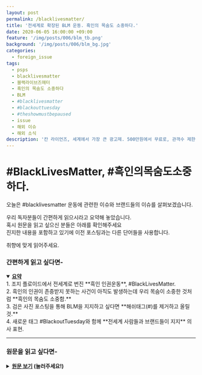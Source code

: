 ```yaml
---
layout: post
permalink: /blacklivesmatter/
title: '전세계로 확장된 BLM 운동. 흑인의 목숨도 소중하다.'
date: 2020-06-05 16:00:00 +09:00
feature: '/img/posts/006/blm_tb.png'
background: '/img/posts/006/blm_bg.jpg'
categories:
  - foreign_issue
tags:
  - psps
  - blacklivesmatter
  - 블랙라이브즈매터
  - 흑인의 목숨도 소중하다
  - BLM
  - #blacklivesmatter
  - #blackouttuesday
  - #theshowmustbepaused
  - issue
  - 해외 이슈
  - 해외 소식
description: '칸 라이언즈, 세계에서 가장 큰 광고제. 500만원에서 무료로, 관객수 제한에서 전세계 누구나로!'
---
```


# #BlackLivesMatter, #흑인의목숨도소중하다.

오늘은 #blacklivesmatter 운동에 관련한 이슈와 브랜드들의 이슈를 살펴보겠습니다.

우리 독자분들이 간편하게 읽으시라고 요약해 놓았습니다.<br>
혹시 원문을 읽고 싶으신 분들은 아래를 확인해주세요<br>
진지한 내용을 포함하고 있기에 이전 포스팅과는 다른 단어들을 사용합니다. <br>

취향에 맞게 읽어주세요.

### 간편하게 읽고 싶다면-

<details open>
<summary><strong><u>요약</u></strong></summary>
<div markdown = "1">
1. 조지 플로이드에서 전세계로 번진 **흑인 인권운동**, #BlackLivesMatter.<br>
2. 흑인의 인권이 존중받지 못하는 사건이 아직도 발생하는데 우리 목숨이 소중한 것처럼 **흑인의 목숨도 소중함.**<br>
3. 검은 사진 포스팅을 통해 BLM을 지지하고 싶다면 **해쉬태그(#)를 제거하고 올릴 것.**<br>
4. 새로운 태그 #BlackoutTuesday와 함께 **전세계 사람들과 브랜드들이 지지** 의사 표현.
</div>
</details>
<hr class = 'hr_img'>


### 원문을 읽고 싶다면-

<details>
<summary><strong><u>원문 보기</u> (눌러주세요!)</strong></summary>
<div markdown = "1">
<br>

# 2020 BLM 시위

지난 5월 25일 화요일, 트레이본(18살 아프리카계 흑인 남성)이 편의점에 들어가 20$를 주고 담배를 샀다. 돈을 건내 받은 편의점 직원은 그것이 위조지폐라며 경찰에 신고했다. 7분 뒤, 경찰이 와 그를 체포했다. 경찰(백인)은 그를 눕히고 목을 무릎으로 짓눌러 포박했다. "숨이 막혀요. 살려주세요"라는 외침을 무시한 채 경찰은 8분 46초 동안 미동도 하지 않았고 기도가 막힌 남성은 그대로 숨을 거두었다.

당시 주변에 있던 사람들이 찍은 영상과 CCTV를 확인해본 결과, 트레이본은 저항 하지 않았으며 그와 주변 사람들이 "그가 숨을 못쉬고 있어요! 그만 놔주세요!" 라는 외침을 듣고도 경찰은 아무런 조치를 취하지 않았습니다. 결국 이 사건이 불씨가 되어 미국 전역과 전세계로 #BlackLivesMatter(흑인의 목숨도 소중하다) 운동이 퍼져나갔습니다.

국내에선방탄소년단(BTS)가 4일 오후 트위터에 "우리는 인종차별에 반대합니다. 우리는 폭력에 반대합니다. 나, 당신, 우리 모두는 존중받을 권리가 있습니다. 함께 하겠습니다"라고 적고 BLM운동 단체에 기부한 사실이 알려지면서 그들의 팬인 아미들도 함께 참여하고 있습니다. 이 외에 박재범, 비(정지훈), 싸이, 갓세븐, 레드벨벳 예리, 모모랜드 등이 지지하는 목소리를 냈죠.
<hr class = 'hr_img'>

## 2013 BML 시작

#BlackLivesMatter운동은 **2013년에 시작**되었습니다. 죠지 짐머맨이 사건 당시 17살 이었던 아프리카계 흑인 트레이본 마틴을 총으로 살해하는 사건이 일어났습니다. 커뮤니티 방범대 였던 죠지 짐머맨이 집으로 돌아가기 위해 편의점 옆을 걷던 트레이본을 수상하게 여겨 언쟁을 벌이다 가슴에 총을 쐈습니다. 짐머맨은 미성년자와 다툼 중에 셀프 디펜스로 총을 쐇다고 주장해 결국 무죄를 선고 받았습니다. 무고한 흑인을 죽이고 무죄를 받은 이 사건으로 #BlackLivesMatter가 소셜미디어에서 공유되었고 2014년 18살 아프리카계 미국인 마이클 브라운이 퍼거슨 경찰 데런 윌슨에게 12발의 총상을 입고 사망한 사건을 계기로 전국으로 #BLM태그가 확산되게 되었습니다. 부당한 취급을 받는 흑인 인권과 아직도 잔재해 있는 인종차별을 없애기 위해 시작되었고 2020년인 지금까지도 없어지지 않았습니다.

## 소셜미디어 현황

최근 인스타 피드를 보다 검은색 포스트가 올라오길래 인스타에 렉이 걸렸나 하고 기다렸던 적이 있습니다. 그러다 게시글에 달린 해쉬태그를 보고는 알았죠.

<img src = "/img/posts/006/sns_blackboxes.jpg" alt = '검은 사각형 포스트로 가득한 인스타그램 블랙라이브즈매터 태그 게시물들'/>
*출처: [뉴욕타임즈](https://www.nytimes.com/2020/06/02/arts/music/what-blackout-tuesday.html)*


사람들은 자신의 계정에 검은 사진을 올리고 #BML을 태그하며 흑인인권운동에 함께 참여하고 있습니다. **그러나** 이들의 선심은 고마우나 전세계적으로 생긴 많은 관심 때문에 몇몇 아프리카계 미국인들은 걱정을 하기 시작했습니다.

<img class = 'img_center' src = "/img/posts/006/insta_donotpost_tag.png" alt = '블랙라이브즈매터 해쉬태그로 포스팅하지 말라고 알리는 게시글'/>

> *검은 사진에 #BlackLivesMatter해쉬태그해서 인스타그램에 올리지말아줘. 의도가 있든 없든 우리(흑인커뮤니티)가 오프라인이랑 온라인에서 **필요한 정보들을 가리고(hide) 있어.***

#BlackLivesMatter 해쉬태그는 애초에 흑인 커뮤니티간에 정보 공유를 위해 만들어졌던 겁니다. 그런데 최근 전세계적으로 알려지게 되면서 무분별하게 태그가 사용되는 바람에 해당 태그는 검은색 사진으로 가득하게 되었죠. 인스타그램은 #태그로 이미지를 검색할 수 있습니다. #BLM은 부당한 취급을 받는 흑인들의 사례 또는 현재 운동의 상황이 어떤지 세상에 알리는 고발자와 같은 역할이었습니다. 그런데 그들이 제 역할을 하지 못하는 상황이 만들어진겁니다.

<img src = '/img/posts/006/blacksquares.jpg' alt = '블랙라이브즈매터 태그를 인스타에서 검색했더니 보이는 검은 사각형 게시물들'/>
정보가 묻혀버리는 현상이 일어나버린거죠. 그래서 운동가들은 해당 해쉬태그 사용을 멈춰달라고 말하는겁니다.

여기에 사람들은 공감했고 새롭게 생겨난 해쉬태그가 있습니다. **#BlackoutTuesday**와 **#TheShowMustBePaused.** 이 두 해쉬태그는 애틀랜틱 음반회사의 마케팅 선임 디렉터로 근무하는 Brianna Agyemang과 Jamila Thomas가 만들어냈습니다.

> *“These injustices we are facing in America are not limited to just our community. This is a global initiative and our efforts will include members worldwide.”*<br>
> "우리가 미국에서 겪고 있는 부당한 사건들은 우리(흑인) 커뮤니티에게만 해당하는게 아니다. 이건 전세계적으로 일어나며 우리의 노력은 이 땅의 모든 이들을 품을 것이다"*

위 두 해쉬태그는 그들과 음악산업 내 브랜드들이 미국 전역을 휩쓴 시위대와 함께 하기 위해 **화요일인 6월 2일**에 음악 서비스를 잠시 멈추는 것에서 시작되어 3일만에 인스타그램 2천8백만개의 게시글을 만들어냈습니다. 이들과 함께 하는 음악 브랜드들은 Spotify, Live Nation, Apple, Tiktok과 같은 거대 기업들로 각자 다른 방식으로 George Floyd를 추모하며 #BlackoutTuesday를 서포트하고 있습니다.

## 각기 다른 브랜드들의 BLM 참여 방식

흑인 미국인들은 화요일엔 아무 것도 사지도 말고 팔지도 말자고 서로 격려했습니다. **흑인들의 경제력과 단합심**을 보여주기 위해서죠. Brianna와 Jamila와 같은 음악 산업의 브랜드들은 고객들의 불편함을 감수하고 흑인의 영향력 알리고 조지 플로이드를 추모하기 위해 각자의 방식대로 이번 운동에 동참했습니다.

가입자 2억 4800만 명(2019년 9월 기준)의 이용자가 함께하는 세계 1위 음악 스트리밍 플랫폼 Spotify는 몇몇의 팟캐스트와 플레이리스트에 **8분 46초 길이의 소리가 없는 음원**을 추가했습니다. 조지 플로이드가 백인 경찰에 무릎에 짓눌려 생명을 잃기까지 걸린 시간으로 그를 추모하고자 moment of silence(묵도)의 시간을 고객들과 공유한 것입니다. 그 음원을 듣는 생각만으로도 숨통을 조여오는 듯하고 슬픔과 분노가 느껴져 온 몸에 소름이 돋네요.

세상에서 가장 유명한 사과 Apple의 Apple Music은 추천과 라디오 탭에 **'For Us, By Us'**라는 플레이리스트를 보여주었습니다. 이 플레이리스트엔 흑인 아티스트가 만든 음악을 기념하기 위해 그들의 음악으로 채워져있습니다.

Amazon Music과 YouTube Music은 이번 운동을 지지하는 트위터를 포스트하며 흑인 인권 문제에 힘을 모았습니다.

# 마무리

저는 이 포스트를 작성하려 찾았던 자료들 중 조지 플로이드의 영상만은 일부러 보지 않았습니다. 사람의 목숨을 앗아갈 자격이 없는 인간이 저지른 참상은 생각만으로도 이미 고통스럽고 화가 나니까요. 근데 이 글을 작성하면서 참고하기 위해 켜놓았던 뉴스페이지에서 그 영상이 자동으로 재생되었습니다. 저도 모르게 눈길이 갔고 끝까지 봤습니다. 제가 생각했던 감정과 똑같이 느꼈지만 한 가지 눈에 띄는 게 있었습니다. 전세계 사람들이 흑인의 목숨도 소중하다를 외치고 있다는 사실이 눈에 들어오더군요. 흑인의 인권은 아직도 평등에서 멀리 떨어져 있다는 것을 의미하는 그 팩트가.

사람의 목숨을 함부로 할 수 있는 자격이 있는 사람은 아무도 없습니다. 인간은 누구나 동등합니다. 하지만 동등한 취급을 받지 못하는 흑인들이 아직도 많다는 것. 아직도 피부색 때문에 범죄자 취급을 받고 무시당하는 등 정당하지 못한 취급을 당하는 흑인들의 목숨은 우리 목숨만큼이나 소중합니다. 그들을 지지합니다.<br>
<u><strong>#BlackLivesMatter(흑인의 목숨도 소중합니다.)</strong></u>

지금까지, 세상 마케팅 이슈를 뿌시고 다니는 PSPS였습니다.

